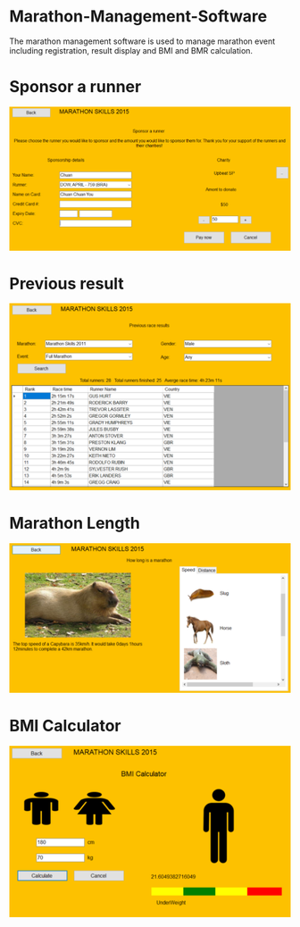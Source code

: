# Marathon-Management-Software
The marathon management software is used to manage marathon event including registration, result display and BMI and BMR calculation.


# Sponsor a runner
![](https://raw.githubusercontent.com/ChuaN15/Marathon-Management-Software/master/Capture.PNG)

# Previous result
![](https://raw.githubusercontent.com/ChuaN15/Marathon-Management-Software/master/Capture2.PNG)

# Marathon Length
![](https://raw.githubusercontent.com/ChuaN15/Marathon-Management-Software/master/how%20long.PNG)

# BMI Calculator
![](https://raw.githubusercontent.com/ChuaN15/Marathon-Management-Software/master/bmi.PNG)
